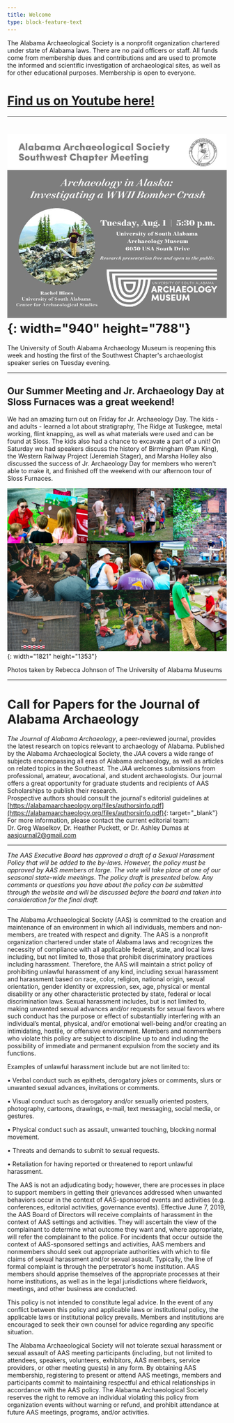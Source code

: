 ```yaml
---
title: Welcome
type: block-feature-text
---
```

The Alabama Archaeological Society is a nonprofit organization chartered under state of Alabama laws. There are no paid officers or staff. All funds come from membership dues and contributions and are used to promote the informed and scientific investigation of archaeological sites, as well as for other educational purposes. Membership is open to everyone.

# [Find us on Youtube here!](https://www.youtube.com/channel/UCmEFlVfiZC_8tOswBDMvqKQ)

---

# ![](/uploads/unnamed.jpg){: width="940" height="788"}

The University of South Alabama Archaeology Museum is reopening this week and hosting the first of the Southwest Chapter's archaeologist speaker series on Tuesday evening.

---

## Our Summer Meeting and Jr. Archaeology Day at Sloss Furnaces was a great weekend!

We had an amazing turn out on Friday for Jr. Archaeology Day. The kids - and adults - learned a lot about stratigraphy, The Ridge at Tuskegee, metal working, flint knapping, as well as what materials were used and can be found at Sloss. The kids also had a chance to excavate a part of a unit! On Saturday we had speakers discuss the history of Birmingham (Pam King), the Western Railway Project (Jeremiah Stager), and Marsha Holley also discussed the success of Jr. Archaeology Day for members who weren't able to make it, and finished off the weekend with our afternoon tour of Sloss Furnaces.

![](/uploads/jr-arch-day-sloss-7-21-23-rebecca-johnson-photographs.jpg){: width="1821" height="1353"}

Photos taken by Rebecca Johnson of The University of Alabama Museums

---

# Call for Papers for the Journal of Alabama Archaeology

*The Journal of Alabama Archaeology*, a peer-reviewed journal, provides the latest research on topics relevant to archaeology of Alabama. Published by the Alabama Archaeological Society, the *JAA* covers a wide range of subjects encompassing all eras of Alabama archaeology, as well as articles on related topics in the Southeast. The *JAA* welcomes submissions from professional, amateur, avocational, and student archaeologists. Our journal offers a great opportunity for graduate students and recipients of AAS Scholarships to publish their research.<br>Prospective authors should consult the journal's editorial guidelines at [https://alabamaarchaeology.org/files/authorsinfo.pdf](https://alabamaarchaeology.org/files/authorsinfo.pdf){: target="_blank"}<br>For more information, please contact the current editorial team:<br>Dr. Greg Waselkov, Dr. Heather Puckett, or Dr. Ashley Dumas at [aasjournal2@gmail.com](mailto:aasjournal2@gmail.com)

---

*The AAS Executive Board has approved a draft of a Sexual Harassment Policy that will be added to the by-laws. However, the policy must be approved by AAS members at large. The vote will take place at one of our seasonal state-wide meetings. The policy draft is presented below. Any comments or questions you have about the policy can be submitted through the website and will be discussed before the board and taken into consideration for the final draft.*

---

The Alabama Archaeological Society (AAS) is committed to the creation and maintenance of an environment in which all individuals, members and non-members, are treated with respect and dignity. The AAS is a nonprofit organization chartered under state of Alabama laws and recognizes the necessity of compliance with all applicable federal, state, and local laws including, but not limited to, those that prohibit discriminatory practices including harassment. Therefore, the AAS will maintain a strict policy of prohibiting unlawful harassment of any kind, including sexual harassment and harassment based on race, color, religion, national origin, sexual orientation, gender identity or expression, sex, age, physical or mental disability or any other characteristic protected by state, federal or local discrimination laws. Sexual harassment includes, but is not limited to, making unwanted sexual advances and/or requests for sexual favors where such conduct has the purpose or effect of substantially interfering with an individual’s mental, physical, and/or emotional well-being and/or creating an intimidating, hostile, or offensive environment. Members and nonmembers who violate this policy are subject to discipline up to and including the possibility of immediate and permanent expulsion from the society and its functions.

Examples of unlawful harassment include but are not limited to:

• Verbal conduct such as epithets, derogatory jokes or comments, slurs or unwanted sexual advances, invitations or comments.

• Visual conduct such as derogatory and/or sexually oriented posters, photography, cartoons, drawings, e-mail, text messaging, social media, or gestures.

• Physical conduct such as assault, unwanted touching, blocking normal movement.

• Threats and demands to submit to sexual requests.

• Retaliation for having reported or threatened to report unlawful harassment.

The AAS is not an adjudicating body; however, there are processes in place to support members in getting their grievances addressed when unwanted behaviors occur in the context of AAS-sponsored events and activities (e.g. conferences, editorial activities, governance events). Effective June 7, 2019, the AAS Board of Directors will receive complaints of harassment in the context of AAS settings and activities. They will ascertain the view of the complainant to determine what outcome they want and, where appropriate, will refer the complainant to the police. For incidents that occur outside the context of AAS-sponsored settings and activities, AAS members and nonmembers should seek out appropriate authorities with which to file claims of sexual harassment and/or sexual assault. Typically, the line of formal complaint is through the perpetrator’s home institution. AAS members should apprise themselves of the appropriate processes at their home institutions, as well as in the legal jurisdictions where fieldwork, meetings, and other business are conducted.

This policy is not intended to constitute legal advice. In the event of any conflict between this policy and applicable laws or institutional policy, the applicable laws or institutional policy prevails. Members and institutions are encouraged to seek their own counsel for advice regarding any specific situation.

The Alabama Archaeological Society will not tolerate sexual harassment or sexual assault of AAS meeting participants (including, but not limited to attendees, speakers, volunteers, exhibitors, AAS members, service providers, or other meeting guests) in any form. By obtaining AAS membership, registering to present or attend AAS meetings, members and participants commit to maintaining respectful and ethical relationships in accordance with the AAS policy. The Alabama Archaeological Society reserves the right to remove an individual violating this policy from organization events without warning or refund, and prohibit attendance at future AAS meetings, programs, and/or activities.
